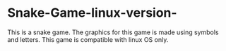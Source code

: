 # Snake-Game-linux-version-
This is a snake game. The graphics for this game is made using symbols and letters. This game is compatible with linux OS only.
